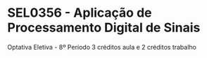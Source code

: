 # SEL0356 - Aplicação de Processamento Digital de Sinais
Optativa Eletiva - 8º Período
3 créditos aula e 2 créditos trabalho
